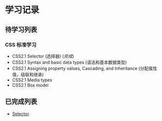 # 学习记录

## 待学习列表 
### CSS 标准学习

- CSS2.1 Selector (选择器) (_完成_)
- CSS2.1 Syntax and basic data types (语法和基本数据类型)
- CSS2.1 Assigning property values, Cascading, and Inheritance (分配属性值，级联和继承)
- CSS2.1 Media types
- CSS2.1 Box model

## 已完成列表

 - [Selector](Selector.md)
